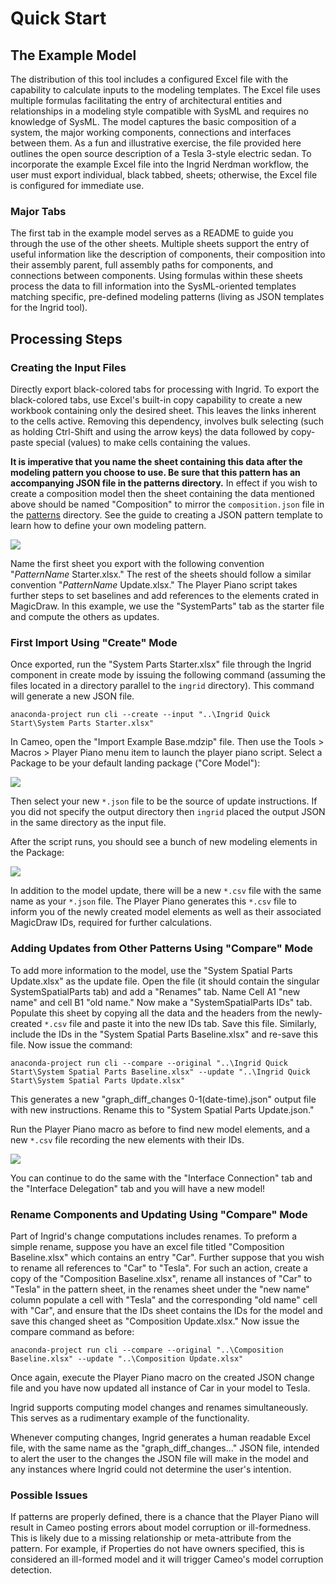 # Quick Start

## The Example Model

The distribution of this tool includes a configured Excel file with the capability to calculate inputs to the modeling templates. The Excel file uses multiple formulas facilitating the entry of architectural entities and relationships in a modeling style compatible with SysML and requires no knowledge of SysML. The model captures the basic composition of a system, the major working components, connections and interfaces between them. As a fun and illustrative exercise, the file provided here outlines the open source description of a Tesla 3-style electric sedan. To incorporate the example Excel file into the Ingrid Nerdman workflow, the user must export individual, black tabbed, sheets; otherwise, the Excel file is configured for immediate use.

### Major Tabs

The first tab in the example model serves as a README to guide you through the use of the other sheets. Multiple sheets support the entry of useful information like the description of components, their composition into their assembly parent, full assembly paths for components, and connections between components. Using formulas within these sheets process the data to fill information into the SysML-oriented templates matching specific, pre-defined modeling patterns (living as JSON templates for the Ingrid tool).

## Processing Steps

### Creating the Input Files

Directly export black-colored tabs for processing with Ingrid. To export the black-colored tabs, use Excel's built-in copy capability to create a new workbook containing only the desired sheet. This leaves the links inherent to the cells active. Removing this dependency, involves bulk selecting (such as holding Ctrl-Shift and using the arrow keys) the data followed by copy-paste special (values) to make cells containing the values.

**It is imperative that you name the sheet containing this data after the modeling pattern you choose to use. Be sure that this pattern has an accompanying JSON file in the patterns directory.** In effect if you wish to create a composition model then the sheet containing the data mentioned above should be named "Composition" to mirror the `composition.json` file in the [patterns](../ingrid/src/model_processing/patterns) directory. See the guide to creating a JSON pattern template to learn how to define your own modeling pattern.

![](excel_copy_screen.png)

Name the first sheet you export with the following convention "_PatternName_ Starter.xlsx." The rest of the sheets should follow a similar convention "_PatternName_ Update.xlsx." The Player Piano script takes further steps to set baselines and add references to the elements crated in MagicDraw. In this example, we use the "SystemParts" tab as the starter file and compute the others as updates.

### First Import Using "Create" Mode

Once exported, run the "System Parts Starter.xlsx" file through the Ingrid component in create mode by issuing the following command (assuming the files located in a directory parallel to the `ingrid` directory). This command will generate a new JSON file.

`anaconda-project run cli --create --input "..\Ingrid Quick Start\System Parts Starter.xlsx"`

In Cameo, open the "Import Example Base.mdzip" file. Then use the Tools > Macros > Player Piano menu item to launch the player piano script. Select a Package to be your default landing package ("Core Model"):

![](select_package_screen.png)

Then select your new `*.json` file to be the source of update instructions. If you did not specify the output directory then `ingrid` placed the output JSON in the same directory as the input file.

After the script runs, you should see a bunch of new modeling elements in the Package:

![](post_import_ct_screen.png)

In addition to the model update, there will be a new `*.csv` file with the same name as your `*.json` file.
The Player Piano generates this `*.csv` file to inform you of the newly created model elements as well as their associated MagicDraw IDs, required for further calculations.

### Adding Updates from Other Patterns Using "Compare" Mode

To add more information to the model, use the "System Spatial Parts Update.xlsx" as the update file. Open the file (it should contain the singular SystemSpatialParts tab) and add a "Renames" tab. Name Cell A1 "new name" and cell B1 "old name." Now make a "SystemSpatialParts IDs" tab. Populate this sheet by copying all the data and the headers from the newly-created `*.csv` file and paste it into the new IDs tab. Save this file. Similarly, include the IDs in the "System Spatial Parts Baseline.xlsx" and re-save this file. Now issue the command:

`anaconda-project run cli --compare --original "..\Ingrid Quick Start\System Spatial Parts Baseline.xlsx" --update "..\Ingrid Quick Start\System Spatial Parts Update.xlsx"`

This generates a new "graph_diff_changes 0-1(date-time).json" output file with new instructions. Rename this to "System Spatial Parts Update.json."

Run the Player Piano macro as before to find new model elements, and a new `*.csv` file recording the new elements with their IDs.

![](post_update_ct_screen.png)

You can continue to do the same with the "Interface Connection" tab and the "Interface Delegation" tab and you will have a new model!

### Rename Components and Updating Using "Compare" Mode

Part of Ingrid's change computations includes renames. To preform a simple rename, suppose you have an excel file titled "Composition Baseline.xlsx" which contains an entry "Car". Further suppose that you wish to rename all references to "Car" to "Tesla". For such an action, create a copy of the "Composition Baseline.xlsx", rename all instances of "Car" to "Tesla" in the pattern sheet, in the renames sheet under the "new name" column populate a cell with "Tesla" and the corresponding "old name" cell with "Car", and ensure that the IDs sheet contains the IDs for the model and save this changed sheet as "Composition Update.xlsx." Now issue the compare command as before:

`anaconda-project run cli --compare --original "..\Composition Baseline.xlsx" --update "..\Composition Update.xlsx"`

Once again, execute the Player Piano macro on the created JSON change file and you have now updated all instance of Car in your model to Tesla.

Ingrid supports computing model changes and renames simultaneously. This serves as a rudimentary example of the functionality.

Whenever computing changes, Ingrid generates a human readable Excel file, with the same name as the "graph_diff_changes..." JSON file, intended to alert the user to the changes the JSON file will make in the model and any instances where Ingrid could not determine the user's intention.

### Possible Issues

If patterns are properly defined, there is a chance that the Player Piano will result in Cameo posting errors about model corruption or ill-formedness. This is likely due to a missing relationship or meta-attribute from the pattern. For example, if Properties do not have owners specified, this is considered an ill-formed model and it will trigger Cameo's model corruption detection.
